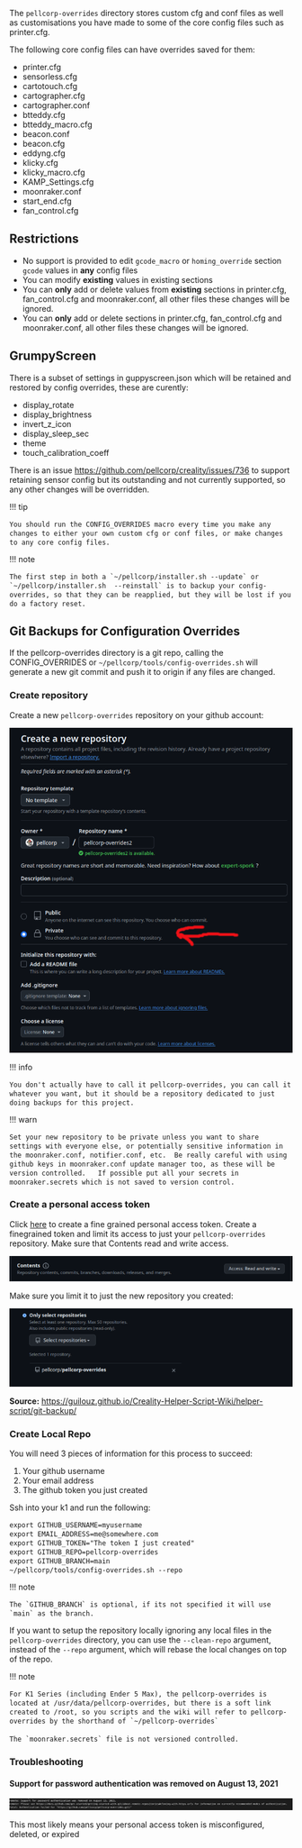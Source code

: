 The `pellcorp-overrides` directory stores custom cfg and conf files as well as customisations you have made to some of the core config files such as printer.cfg.  

The following core config files can have overrides saved for them: 

- printer.cfg
- sensorless.cfg
- cartotouch.cfg
- cartographer.cfg
- cartographer.conf
- btteddy.cfg
- btteddy_macro.cfg
- beacon.conf
- beacon.cfg
- eddyng.cfg
- klicky.cfg
- klicky_macro.cfg
- KAMP_Settings.cfg
- moonraker.conf
- start_end.cfg
- fan_control.cfg

## Restrictions

- No support is provided to edit `gcode_macro` or `homing_override` section `gcode` values in **any** config files
- You can modify **existing** values in existing sections
- You can **only** add or delete values from **existing** sections in printer.cfg, fan_control.cfg and moonraker.conf, all other files these changes will be ignored.
- You can **only** add or delete sections in printer.cfg, fan_control.cfg and moonraker.conf, all other files these changes will be ignored.

## GrumpyScreen

There is a subset of settings in guppyscreen.json which will be retained and restored by config overrides, these are curently:

- display_rotate
- display_brightness
- invert_z_icon
- display_sleep_sec 
- theme 
- touch_calibration_coeff

There is an issue <https://github.com/pellcorp/creality/issues/736> to support retaining sensor config but its outstanding and not currently supported,
so any other changes will be overridden.

!!! tip

    You should run the CONFIG_OVERRIDES macro every time you make any changes to either your own custom cfg or conf files, or make changes to any core config files.

!!! note

    The first step in both a `~/pellcorp/installer.sh --update` or `~/pellcorp/installer.sh  --reinstall` is to backup your config-overrides, so that they can be reapplied, but they will be lost if you do a factory reset.

## Git Backups for Configuration Overrides

If the pellcorp-overrides directory is a git repo, calling the CONFIG_OVERRIDES or `~/pellcorp/tools/config-overrides.sh` will generate a new git commit and push it to origin if any files are changed.

### Create repository

Create a new `pellcorp-overrides` repository on your github account:

![image](assets/images/git_backup_new_repo.png)

!!! info

    You don't actually have to call it pellcorp-overrides, you can call it whatever you want, but it should be a repository dedicated to just doing backups for this project.

!!! warn

    Set your new repository to be private unless you want to share settings with everyone else, or potentially sensitive information in the moonraker.conf, notifier.conf, etc.  Be really careful with using github keys in moonraker.conf update manager too, as these will be version controlled.   If possible put all your secrets in moonraker.secrets which is not saved to version control.

### Create a personal access token

Click [here](https://github.com/settings/tokens?type=beta) to create a fine grained personal access token.  Create a finegrained token and limit its access to just your `pellcorp-overrides` repository.   Make sure that Contents read and write access.

![image](assets/images/git_backup_contents.png)

Make sure you limit it to just the new repository you created:

![image](assets/images/git_backup_select_repo.png)

**Source:** <https://guilouz.github.io/Creality-Helper-Script-Wiki/helper-script/git-backup/>

### Create Local Repo

You will need 3 pieces of information for this process to succeed:

1. Your github username
2. Your email address
3. The github token you just created

Ssh into your k1 and run the following:

```
export GITHUB_USERNAME=myusername
export EMAIL_ADDRESS=me@somewhere.com
export GITHUB_TOKEN="The token I just created"
export GITHUB_REPO=pellcorp-overrides
export GITHUB_BRANCH=main
~/pellcorp/tools/config-overrides.sh --repo
```

!!! note

    The `GITHUB_BRANCH` is optional, if its not specified it will use `main` as the branch.

If you want to setup the repository locally ignoring any local files in the `pellcorp-overrides` directory, you can use the `--clean-repo` argument, instead of the `--repo` argument, which will rebase the local changes on top of the repo.

!!! note
    
    For K1 Series (including Ender 5 Max), the pellcorp-overrides is located at /usr/data/pellcorp-overrides, but there is a soft link
    created to /root, so you scripts and the wiki will refer to pellcorp-overrides by the shorthand of `~/pellcorp-overrides`

    The `moonraker.secrets` file is not versioned controlled.

### Troubleshooting

#### Support for password authentication was removed on August 13, 2021

![image](assets/images/git_backups_expired_token.png)

This most likely means your personal access token is misconfigured, deleted, or expired
